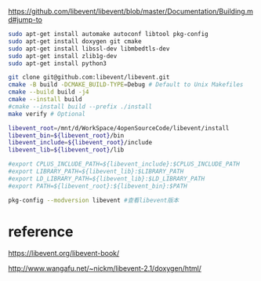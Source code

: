 https://github.com/libevent/libevent/blob/master/Documentation/Building.md#jump-to

```bash
sudo apt-get install automake autoconf libtool pkg-config
sudo apt-get install doxygen git cmake
sudo apt-get install libssl-dev libmbedtls-dev
sudo apt-get install zlib1g-dev
sudo apt-get install python3

git clone git@github.com:libevent/libevent.git
cmake -B build -DCMAKE_BUILD-TYPE=Debug # Default to Unix Makefiles
cmake --build build -j4
cmake --install build
#cmake --install build --prefix ./install
make verify # Optional

libevent_root=/mnt/d/WorkSpace/4openSourceCode/libevent/install
libevent_bin=${libevent_root}/bin
libevent_include=${libevent_root}/include
libevent_lib=${libevent_root}/lib

#export CPLUS_INCLUDE_PATH=${libevent_include}:$CPLUS_INCLUDE_PATH
#export LIBRARY_PATH=${libevent_lib}:$LIBRARY_PATH
#export LD_LIBRARY_PATH=${libevent_lib}:$LD_LIBRARY_PATH
#export PATH=${libevent_root}:${libevent_bin}:$PATH

pkg-config --modversion libevent #查看libevent版本
```



# reference

https://libevent.org/libevent-book/

http://www.wangafu.net/~nickm/libevent-2.1/doxygen/html/